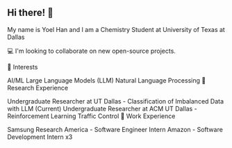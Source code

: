 ## Hi there! 👋
My name is Yoel Han and I am a Chemistry Student at University of Texas at Dallas

💻 I'm looking to collaborate on new open-source projects.

🌱 Interests

AI/ML
Large Language Models (LLM)
Natural Language Processing
🔬 Research Experience

Undergraduate Researcher at UT Dallas - Classification of Imbalanced Data with LLM (Current)
Undergraduate Researcher at ACM UT Dallas - Reinforcement Learning Traffic Control
💼 Work Experience

Samsung Research America - Software Engineer Intern
Amazon - Software Development Intern x3




<!--
**JoelPigeon/JoelPigeon** is a ✨ _special_ ✨ repository because its `README.md` (this file) appears on your GitHub profile.

Here are some ideas to get you started:

- 🔭 I’m currently working on ...
- 🌱 I’m currently learning ...
- 👯 I’m looking to collaborate on ...
- 🤔 I’m looking for help with ...
- 💬 Ask me about ...
- 📫 How to reach me: ...
- 😄 Pronouns: ...
- ⚡ Fun fact: ...
-->
